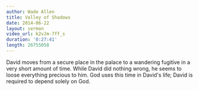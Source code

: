 ```yaml
---
author: Wade Allen
title: Valley of Shadows
date: 2014-06-22
layout: sermon
video_url: k2vJm-7ff_s
duration: '0:27:41'
length: 26755058
---
```


David moves from a secure place in the palace to a wandering fugitive in a very short amount of time. While David did nothing wrong, he seems to loose everything precious to him. God uses this time in David's life; David is required to depend solely on God.
